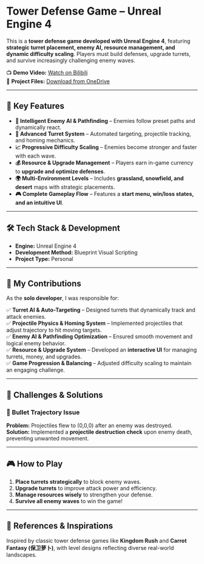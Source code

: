 # Tower Defense Game – Unreal Engine 4  

This is a **tower defense game developed with Unreal Engine 4**, featuring **strategic turret placement, enemy AI, resource management, and dynamic difficulty scaling**. Players must build defenses, upgrade turrets, and survive increasingly challenging enemy waves.  

📺 **Demo Video:** [Watch on Bilibili](https://www.bilibili.com/video/BV1rA411f79x/?spm_id_from=333.1387.homepage.video_card.click&vd_source=0ac945c0931cbfefb8021e7fa551bd82)  
📂 **Project Files:** [Download from OneDrive](https://1drv.ms/f/c/2cad8aad5baf1afa/ErJFCJADRzFEhPcZ9GLchrkBV71jMGPt_7F-Dm_MkTUJ_Q?e=yeNDrV)  

---

## 🚀 Key Features
- **🧠 Intelligent Enemy AI & Pathfinding** – Enemies follow preset paths and dynamically react.  
- **🔫 Advanced Turret System** – Automated targeting, projectile tracking, and homing mechanics.  
- **📈 Progressive Difficulty Scaling** – Enemies become stronger and faster with each wave.  
- **💰 Resource & Upgrade Management** – Players earn in-game currency to **upgrade and optimize defenses**.  
- **🌍 Multi-Environment Levels** – Includes **grassland, snowfield, and desert** maps with strategic placements.  
- **🎮 Complete Gameplay Flow** – Features a **start menu, win/loss states, and an intuitive UI**.  

---

## 🛠 Tech Stack & Development
- **Engine:** Unreal Engine 4  
- **Development Method:** Blueprint Visual Scripting  
- **Project Type:** Personal  

---

## 🎯 My Contributions
As the **solo developer**, I was responsible for:  

✅ **Turret AI & Auto-Targeting** – Designed turrets that dynamically track and attack enemies.  
✅ **Projectile Physics & Homing System** – Implemented projectiles that adjust trajectory to hit moving targets.  
✅ **Enemy AI & Pathfinding Optimization** – Ensured smooth movement and logical enemy behavior.  
✅ **Resource & Upgrade System** – Developed an **interactive UI** for managing turrets, money, and upgrades.  
✅ **Game Progression & Balancing** – Adjusted difficulty scaling to maintain an engaging challenge.  

---

## 🔧 Challenges & Solutions
### 🔸 Bullet Trajectory Issue
**Problem:** Projectiles flew to (0,0,0) after an enemy was destroyed.  
**Solution:** Implemented a **projectile destruction check** upon enemy death, preventing unwanted movement.  

---

## 🎮 How to Play
1. **Place turrets strategically** to block enemy waves.  
2. **Upgrade turrets** to improve attack power and efficiency.  
3. **Manage resources wisely** to strengthen your defense.  
4. **Survive all enemy waves** to win the game!  

---

## 📜 References & Inspirations
Inspired by classic tower defense games like **Kingdom Rush** and **Carrot Fantasy (保卫萝卜)**, with level designs reflecting diverse real-world landscapes.  
